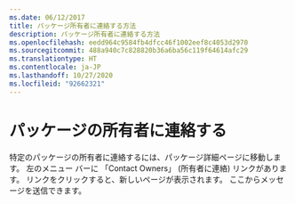 ```yaml
---
ms.date: 06/12/2017
title: パッケージ所有者に連絡する方法
description: パッケージ所有者に連絡する方法
ms.openlocfilehash: eedd964c9584fb4dfcc46f1002eef8c4053d2970
ms.sourcegitcommit: 488a940c7c828820b36a6ba56c119f64614afc29
ms.translationtype: HT
ms.contentlocale: ja-JP
ms.lasthandoff: 10/27/2020
ms.locfileid: "92662321"
---
```

# <a name="contacting-package-owners"></a>パッケージの所有者に連絡する

特定のパッケージの所有者に連絡するには、パッケージ詳細ページに移動します。 左のメニュー バーに 「Contact Owners」 (所有者に連絡) リンクがあります。 リンクをクリックすると、新しいページが表示されます。 ここからメッセージを送信できます。
